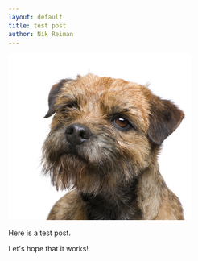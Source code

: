 ```yaml
---
layout: default
title: test post
author: Nik Reiman
---
```


![Picture](/images/2012-05-13-test-post.jpg)

Here is a test post.

Let's hope that it works!
